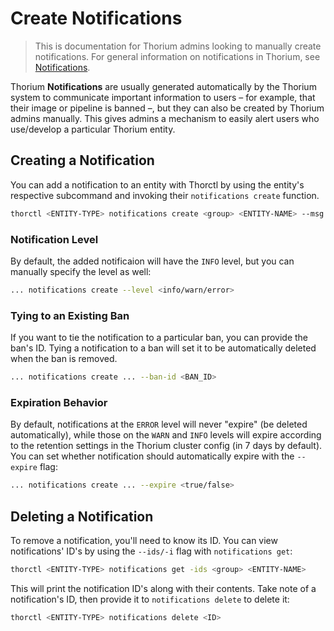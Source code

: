 # Create Notifications

> This is documentation for Thorium admins looking to manually create notifications.
> For general information on notifications in Thorium, see [Notifications](../developers/notifications.md).

Thorium **Notifications** are usually generated automatically by the Thorium system to communicate important
information to users – for example, that their image or pipeline is banned –, but they can also be created by
Thorium admins manually. This gives admins a mechanism to easily alert users who use/develop a particular
Thorium entity.

## Creating a Notification

You can add a notification to an entity with Thorctl by using the entity's respective subcommand and invoking their
`notifications create` function.

```Bash
thorctl <ENTITY-TYPE> notifications create <group> <ENTITY-NAME> --msg <MESSAGE>
```

### Notification Level

By default, the added notificaion will have the `INFO` level, but you can manually specify the level as well:

```Bash
... notifications create --level <info/warn/error>
```

### Tying to an Existing Ban

If you want to tie the notification to a particular ban, you can provide the ban's ID. Tying a notification to
a ban will set it to be automatically deleted when the ban is removed.

```Bash
... notifications create ... --ban-id <BAN_ID>
```

### Expiration Behavior

By default, notifications at the `ERROR` level will never "expire" (be deleted automatically), while those on the
`WARN` and `INFO` levels will expire according to the retention settings in the Thorium cluster config (in 7 days
by default). You can set whether notification should automatically expire with the `--expire` flag:

```Bash
... notifications create ... --expire <true/false>
```

## Deleting a Notification

To remove a notification, you'll need to know its ID. You can view notifications' ID's by using the
`--ids/-i` flag with `notifications get`:

```Bash
thorctl <ENTITY-TYPE> notifications get -ids <group> <ENTITY-NAME>
```

This will print the notification ID's along with their contents. Take note of a notification's ID,
then provide it to `notifications delete` to delete it:

```Bash
thorctl <ENTITY-TYPE> notifications delete <ID>
```

